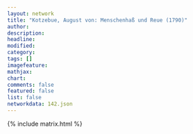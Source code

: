 ```yaml
---
layout: network
title: "Kotzebue, August von: Menschenhaß und Reue (1790)"
author:
description:
headline:
modified:
category:
tags: []
imagefeature: 
mathjax: 
chart: 
comments: false
featured: false
list: false
networkdata: 142.json
---
```

{% include matrix.html %}
